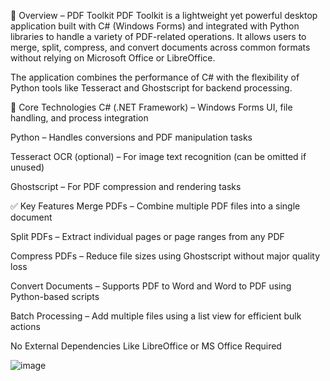 📄 Overview – PDF Toolkit
PDF Toolkit is a lightweight yet powerful desktop application built with C# (Windows Forms) and integrated with Python libraries to handle a variety of PDF-related operations. It allows users to merge, split, compress, and convert documents across common formats without relying on Microsoft Office or LibreOffice.

The application combines the performance of C# with the flexibility of Python tools like Tesseract and Ghostscript for backend processing.

🔧 Core Technologies
C# (.NET Framework) – Windows Forms UI, file handling, and process integration

Python – Handles conversions and PDF manipulation tasks

Tesseract OCR (optional) – For image text recognition (can be omitted if unused)

Ghostscript – For PDF compression and rendering tasks

✅ Key Features
Merge PDFs – Combine multiple PDF files into a single document

Split PDFs – Extract individual pages or page ranges from any PDF

Compress PDFs – Reduce file sizes using Ghostscript without major quality loss

Convert Documents – Supports PDF to Word and Word to PDF using Python-based scripts

Batch Processing – Add multiple files using a list view for efficient bulk actions

No External Dependencies Like LibreOffice or MS Office Required



![image](https://github.com/user-attachments/assets/a1623125-cf6b-4ee6-bd5f-fccf6c45e886)

